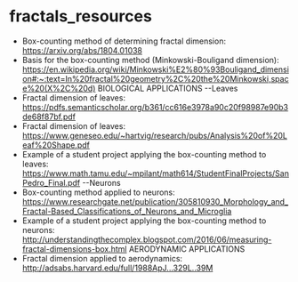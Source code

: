 # fractals_resources
* Box-counting method of determining fractal dimension:  https://arxiv.org/abs/1804.01038
* Basis for the box-counting method (Minkowski-Bouligand dimension): https://en.wikipedia.org/wiki/Minkowski%E2%80%93Bouligand_dimension#:~:text=In%20fractal%20geometry%2C%20the%20Minkowski,space%20(X%2C%20d)
BIOLOGICAL APPLICATIONS
--Leaves
* Fractal dimension of leaves: https://pdfs.semanticscholar.org/b361/cc616e3978a90c20f98987e90b3de68f87bf.pdf
* Fractal dimension of leaves: https://www.geneseo.edu/~hartvig/research/pubs/Analysis%20of%20Leaf%20Shape.pdf
* Example of a student project applying the box-counting method to leaves: https://www.math.tamu.edu/~mpilant/math614/StudentFinalProjects/SanPedro_Final.pdf
--Neurons
* Box-counting method applied to neurons: https://www.researchgate.net/publication/305810930_Morphology_and_Fractal-Based_Classifications_of_Neurons_and_Microglia
* Example of a student project applying the box-counting method to neurons: http://understandingthecomplex.blogspot.com/2016/06/measuring-fractal-dimensions-box.html
AERODYNAMIC APPLICATIONS
* Fractal dimension applied to aerodynamics: http://adsabs.harvard.edu/full/1988ApJ...329L..39M




